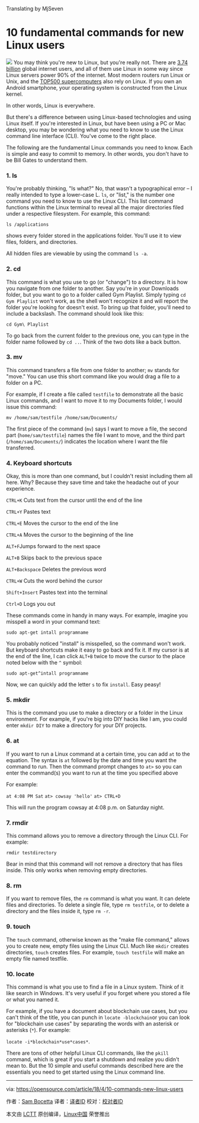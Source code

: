 Translating by MjSeven

10 fundamental commands for new Linux users
======

![](https://opensource.com/sites/default/files/styles/image-full-size/public/lead-images/osdc_terminals.png?itok=CfBqYBah)
You may think you're new to Linux, but you're really not. There are [3.74 billion][1] global internet users, and all of them use Linux in some way since Linux servers power 90% of the internet. Most modern routers run Linux or Unix, and the [TOP500 supercomputers][2] also rely on Linux. If you own an Android smartphone, your operating system is constructed from the Linux kernel.

In other words, Linux is everywhere.

But there's a difference between using Linux-based technologies and using Linux itself. If you're interested in Linux, but have been using a PC or Mac desktop, you may be wondering what you need to know to use the Linux command line interface (CLI). You've come to the right place.

The following are the fundamental Linux commands you need to know. Each is simple and easy to commit to memory. In other words, you don't have to be Bill Gates to understand them.

### 1\. ls

You're probably thinking, "Is what?" No, that wasn't a typographical error – I really intended to type a lower-case L. `ls`, or "list," is the number one command you need to know to use the Linux CLI. This list command functions within the Linux terminal to reveal all the major directories filed under a respective filesystem. For example, this command:

`ls /applications`

shows every folder stored in the applications folder. You'll use it to view files, folders, and directories.

All hidden files are viewable by using the command `ls -a`.

### 2\. cd

This command is what you use to go (or "change") to a directory. It is how you navigate from one folder to another. Say you're in your Downloads folder, but you want to go to a folder called Gym Playlist. Simply typing `cd Gym Playlist` won't work, as the shell won't recognize it and will report the folder you're looking for doesn't exist. To bring up that folder, you'll need to include a backslash. The command should look like this:

`cd Gym\ Playlist`

To go back from the current folder to the previous one, you can type in the folder name followed by `cd ..`. Think of the two dots like a back button.

### 3\. mv

This command transfers a file from one folder to another; `mv` stands for "move." You can use this short command like you would drag a file to a folder on a PC.

For example, if I create a file called `testfile` to demonstrate all the basic Linux commands, and I want to move it to my Documents folder, I would issue this command:

`mv /home/sam/testfile /home/sam/Documents/`

The first piece of the command (`mv`) says I want to move a file, the second part (`home/sam/testfile`) names the file I want to move, and the third part (`/home/sam/Documents/`) indicates the location where I want the file transferred.

### 4\. Keyboard shortcuts

Okay, this is more than one command, but I couldn't resist including them all here. Why? Because they save time and take the headache out of your experience.

`CTRL+K` Cuts text from the cursor until the end of the line

`CTRL+Y` Pastes text

`CTRL+E` Moves the cursor to the end of the line

`CTRL+A` Moves the cursor to the beginning of the line

`ALT+F`Jumps forward to the next space

`ALT+B` Skips back to the previous space

`ALT+Backspace` Deletes the previous word

`CTRL+W` Cuts the word behind the cursor

`Shift+Insert` Pastes text into the terminal

`Ctrl+D` Logs you out

These commands come in handy in many ways. For example, imagine you misspell a word in your command text:

`sudo apt-get intall programname`

You probably noticed "install" is misspelled, so the command won't work. But keyboard shortcuts make it easy to go back and fix it. If my cursor is at the end of the line, I can click `ALT+B` twice to move the cursor to the place noted below with the `^` symbol:

`sudo apt-get^intall programname`

Now, we can quickly add the letter `s` to fix `install`. Easy peasy!

### 5\. mkdir

This is the command you use to make a directory or a folder in the Linux environment. For example, if you're big into DIY hacks like I am, you could enter `mkdir DIY` to make a directory for your DIY projects.

### 6\. at

If you want to run a Linux command at a certain time, you can add `at` to the equation. The syntax is `at` followed by the date and time you want the command to run. Then the command prompt changes to `at>` so you can enter the command(s) you want to run at the time you specified above

For example:

`at 4:08 PM Sat`
`at> cowsay 'hello'`
`at> CTRL+D`

This will run the program cowsay at 4:08 p.m. on Saturday night.

### 7\. rmdir

This command allows you to remove a directory through the Linux CLI. For example:

`rmdir testdirectory`

Bear in mind that this command will not remove a directory that has files inside. This only works when removing empty directories.

### 8\. rm

If you want to remove files, the `rm` command is what you want. It can delete files and directories. To delete a single file, type `rm testfile`, or to delete a directory and the files inside it, type `rm -r`.

### 9\. touch

The `touch` command, otherwise known as the "make file command," allows you to create new, empty files using the Linux CLI. Much like `mkdir` creates directories, `touch` creates files. For example, `touch testfile` will make an empty file named testfile.

### 10\. locate

This command is what you use to find a file in a Linux system. Think of it like search in Windows. It's very useful if you forget where you stored a file or what you named it.

For example, if you have a document about blockchain use cases, but you can't think of the title, you can punch in `locate -blockchain`or you can look for "blockchain use cases" by separating the words with an asterisk or asterisks (`*`). For example:

`locate -i*blockchain*use*cases*`.

There are tons of other helpful Linux CLI commands, like the `pkill` command, which is great if you start a shutdown and realize you didn't mean to. But the 10 simple and useful commands described here are the essentials you need to get started using the Linux command line.

--------------------------------------------------------------------------------

via: https://opensource.com/article/18/4/10-commands-new-linux-users

作者：[Sam Bocetta][a]
译者：[译者ID](https://github.com/译者ID)
校对：[校对者ID](https://github.com/校对者ID)

本文由 [LCTT](https://github.com/LCTT/TranslateProject) 原创编译，[Linux中国](https://linux.cn/) 荣誉推出

[a]:https://opensource.com/users/sambocetta
[1]:https://hostingcanada.org/state-of-the-internet/
[2]:https://www.top500.org/statistics/details/osfam/1
